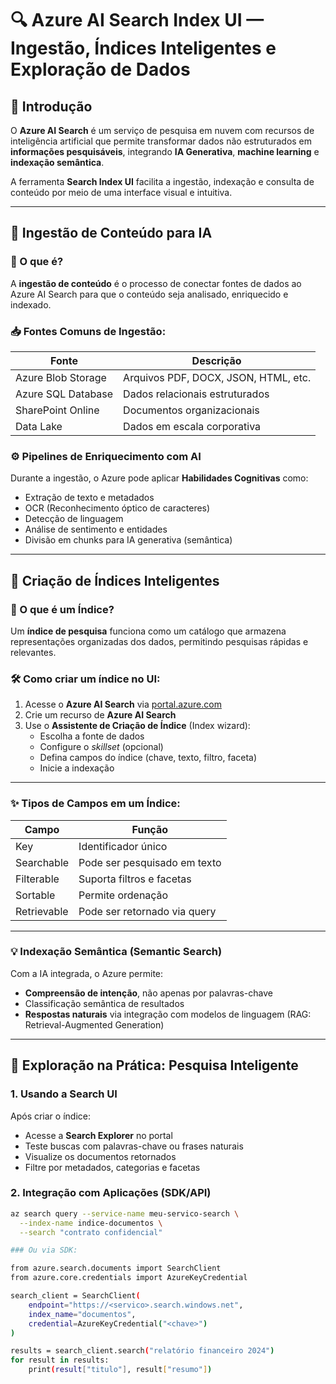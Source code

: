 # 🔍 Azure AI Search Index UI — Ingestão, Índices Inteligentes e Exploração de Dados

## 📘 Introdução

O **Azure AI Search** é um serviço de pesquisa em nuvem com recursos de inteligência artificial que permite transformar dados não estruturados em **informações pesquisáveis**, integrando **IA Generativa**, **machine learning** e **indexação semântica**.

A ferramenta **Search Index UI** facilita a ingestão, indexação e consulta de conteúdo por meio de uma interface visual e intuitiva.

---

## 🔄 Ingestão de Conteúdo para IA

### 🔷 O que é?

A **ingestão de conteúdo** é o processo de conectar fontes de dados ao Azure AI Search para que o conteúdo seja analisado, enriquecido e indexado.

### 📥 Fontes Comuns de Ingestão:

| Fonte                     | Descrição                               |
|--------------------------|-------------------------------------------|
| Azure Blob Storage       | Arquivos PDF, DOCX, JSON, HTML, etc.     |
| Azure SQL Database       | Dados relacionais estruturados           |
| SharePoint Online        | Documentos organizacionais               |
| Data Lake                | Dados em escala corporativa              |

### ⚙️ Pipelines de Enriquecimento com AI

Durante a ingestão, o Azure pode aplicar **Habilidades Cognitivas** como:

- Extração de texto e metadados
- OCR (Reconhecimento óptico de caracteres)
- Detecção de linguagem
- Análise de sentimento e entidades
- Divisão em chunks para IA generativa (semântica)

---

## 🧠 Criação de Índices Inteligentes

### 🔷 O que é um Índice?

Um **índice de pesquisa** funciona como um catálogo que armazena representações organizadas dos dados, permitindo pesquisas rápidas e relevantes.

### 🛠️ Como criar um índice no UI:

1. Acesse o **Azure AI Search** via [portal.azure.com](https://portal.azure.com)
2. Crie um recurso de **Azure AI Search**
3. Use o **Assistente de Criação de Índice** (Index wizard):
   - Escolha a fonte de dados
   - Configure o *skillset* (opcional)
   - Defina campos do índice (chave, texto, filtro, faceta)
   - Inicie a indexação

---

### ✨ Tipos de Campos em um Índice:

| Campo     | Função                         |
|-----------|--------------------------------|
| Key       | Identificador único            |
| Searchable | Pode ser pesquisado em texto  |
| Filterable | Suporta filtros e facetas     |
| Sortable  | Permite ordenação              |
| Retrievable | Pode ser retornado via query |

---

### 💡 Indexação Semântica (Semantic Search)

Com a IA integrada, o Azure permite:

- **Compreensão de intenção**, não apenas por palavras-chave
- Classificação semântica de resultados
- **Respostas naturais** via integração com modelos de linguagem (RAG: Retrieval-Augmented Generation)

---

## 🔎 Exploração na Prática: Pesquisa Inteligente

### 1. Usando a Search UI

Após criar o índice:

- Acesse a **Search Explorer** no portal
- Teste buscas com palavras-chave ou frases naturais
- Visualize os documentos retornados
- Filtre por metadados, categorias e facetas

### 2. Integração com Aplicações (SDK/API)

```bash
az search query --service-name meu-servico-search \
  --index-name indice-documentos \
  --search "contrato confidencial"

### Ou via SDK:

from azure.search.documents import SearchClient
from azure.core.credentials import AzureKeyCredential

search_client = SearchClient(
    endpoint="https://<servico>.search.windows.net",
    index_name="documentos",
    credential=AzureKeyCredential("<chave>")
)

results = search_client.search("relatório financeiro 2024")
for result in results:
    print(result["titulo"], result["resumo"])

